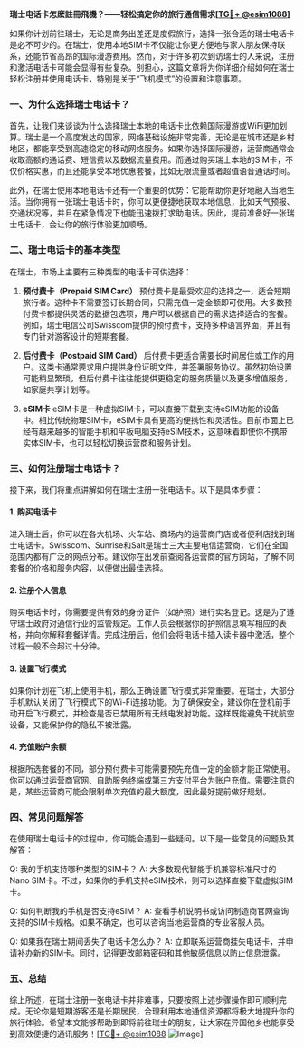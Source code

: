 **瑞士电话卡怎麽註冊飛機？——轻松搞定你的旅行通信需求[[TG💪+ @esim1088](https://t.me/s/esim1088)]**

如果你计划前往瑞士，无论是商务出差还是度假旅行，选择一张合适的瑞士电话卡是必不可少的。在瑞士，使用本地SIM卡不仅能让你更方便地与家人朋友保持联系，还能节省高昂的国际漫游费用。然而，对于许多初次到访瑞士的人来说，注册和激活电话卡可能会显得有些复杂。别担心，这篇文章将为你详细介绍如何在瑞士轻松注册并使用电话卡，特别是关于“飞机模式”的设置和注意事项。

### 一、为什么选择瑞士电话卡？

首先，让我们来谈谈为什么选择瑞士本地的电话卡比依赖国际漫游或WiFi更加划算。瑞士是一个高度发达的国家，网络基础设施非常完善，无论是在城市还是乡村地区，都能享受到高速稳定的移动网络服务。如果你选择国际漫游，运营商通常会收取高额的通话费、短信费以及数据流量费用。而通过购买瑞士本地的SIM卡，不仅价格实惠，而且还能享受本地优惠套餐，比如无限流量或者超值语音通话时间。

此外，在瑞士使用本地电话卡还有一个重要的优势：它能帮助你更好地融入当地生活。当你拥有一张瑞士电话卡时，你可以更便捷地获取本地信息，比如天气预报、交通状况等，并且在紧急情况下也能迅速拨打求助电话。因此，提前准备好一张瑞士电话卡，会让你的旅行体验更加顺畅。

### 二、瑞士电话卡的基本类型

在瑞士，市场上主要有三种类型的电话卡可供选择：

1. **预付费卡（Prepaid SIM Card）**
   预付费卡是最受欢迎的选择之一，适合短期旅行者。这种卡不需要签订长期合同，只需充值一定金额即可使用。大多数预付费卡都提供灵活的数据包选项，用户可以根据自己的需求选择适合的套餐。例如，瑞士电信公司Swisscom提供的预付费卡，支持多种语言界面，并且有专门针对游客设计的短期套餐。

2. **后付费卡（Postpaid SIM Card）**
   后付费卡更适合需要长时间居住或工作的用户。这类卡通常要求用户提供身份证明文件，并签署服务协议。虽然初始设置可能稍显繁琐，但后付费卡往往能提供更稳定的服务质量以及更多增值服务，如家庭共享计划等。

3. **eSIM卡**
   eSIM卡是一种虚拟SIM卡，可以直接下载到支持eSIM功能的设备中。相比传统物理SIM卡，eSIM卡具有更高的便携性和灵活性。目前市面上已经有越来越多的智能手机和平板电脑支持eSIM技术，这意味着即使你不携带实体SIM卡，也可以轻松切换运营商和服务计划。

### 三、如何注册瑞士电话卡？

接下来，我们将重点讲解如何在瑞士注册一张电话卡。以下是具体步骤：

#### 1. 购买电话卡
进入瑞士后，你可以在各大机场、火车站、商场内的运营商门店或者便利店找到瑞士电话卡。Swisscom、Sunrise和Salt是瑞士三大主要电信运营商，它们在全国范围内都有广泛的网点分布。建议你在出发前查阅各运营商的官方网站，了解不同套餐的价格和服务内容，以便做出最佳选择。

#### 2. 注册个人信息
购买电话卡时，你需要提供有效的身份证件（如护照）进行实名登记。这是为了遵守瑞士政府对通信行业的监管规定。工作人员会根据你的护照信息填写相应的表格，并向你解释套餐详情。完成注册后，他们会将电话卡插入读卡器中激活，整个过程一般不会超过十分钟。

#### 3. 设置飞行模式
如果你计划在飞机上使用手机，那么正确设置飞行模式非常重要。在瑞士，大部分手机默认关闭了飞行模式下的Wi-Fi连接功能。为了确保安全，建议你在登机前手动开启飞行模式，并检查是否已禁用所有无线电发射功能。这样既能避免干扰航空设备，又能保护你的隐私不被泄露。

#### 4. 充值账户余额
根据所选套餐的不同，部分预付费卡可能需要预先充值一定的金额才能正常使用。你可以通过运营商官网、自助服务终端或第三方支付平台为账户充值。需要注意的是，某些运营商可能会限制单次充值的最大额度，因此最好提前做好规划。

### 四、常见问题解答

在使用瑞士电话卡的过程中，你可能会遇到一些疑问。以下是一些常见的问题及其解答：

Q: 我的手机支持哪种类型的SIM卡？
A: 大多数现代智能手机兼容标准尺寸的Nano SIM卡。不过，如果你的手机支持eSIM技术，则可以选择直接下载虚拟SIM卡。

Q: 如何判断我的手机是否支持eSIM？
A: 查看手机说明书或访问制造商官网查询支持的SIM卡规格。如果不确定，也可以咨询当地运营商的专业客服人员。

Q: 如果我在瑞士期间丢失了电话卡怎么办？
A: 立即联系运营商挂失电话卡，并申请补办新的SIM卡。同时，记得更改邮箱密码和其他敏感信息以防止信息泄露。

### 五、总结

综上所述，在瑞士注册一张电话卡并非难事，只要按照上述步骤操作即可顺利完成。无论你是短期游客还是长期居民，合理利用本地通信资源都将极大地提升你的旅行体验。希望本文能够帮助到即将前往瑞士的朋友，让大家在异国他乡也能享受到高效便捷的通讯服务！[[TG💪+ @esim1088](https://t.me/s/esim1088) ![Image](https://i.postimg.cc/4NQfJmqS/Snipaste-2025-05-13-00-14-12.png)]